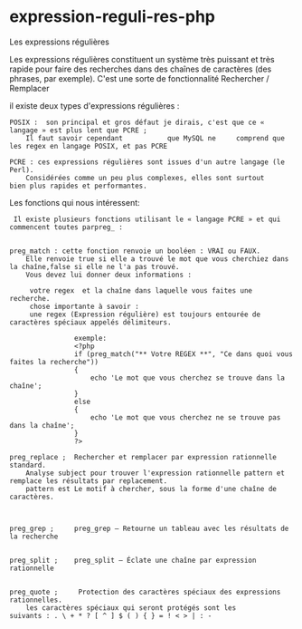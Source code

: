 # expression-reguli-res-php


Les expressions régulières

Les expressions régulières constituent un système très puissant et très rapide pour faire des recherches dans des chaînes de caractères (des phrases, par exemple). C'est une sorte de fonctionnalité Rechercher / Remplacer

il existe deux types d'expressions régulières :

    POSIX :  son principal et gros défaut je dirais, c'est que ce « langage » est plus lent que PCRE ; 
		Il faut savoir cependant           que MySQL ne 	comprend que les regex en langage POSIX, et pas PCRE

    PCRE : ces expressions régulières sont issues d'un autre langage (le Perl). 
		Considérées comme un peu plus complexes, elles sont surtout 		   bien plus rapides et performantes.


Les fonctions qui nous intéressent:

	 Il existe plusieurs fonctions utilisant le « langage PCRE » et qui commencent toutes parpreg_ :

    
    preg_match : cette fonction renvoie un booléen : VRAI ou FAUX. 
		Elle renvoie true si elle a trouvé le mot que vous cherchiez dans la chaîne,false si elle ne l'a pas trouvé.
		Vous devez lui donner deux informations : 	
		
		 votre regex  et la chaîne dans laquelle vous faites une recherche.
		 chose importante à savoir : 
		 une regex (Expression régulière) est toujours entourée de caractères spéciaux appelés délimiteurs.
		 
			    	exemple: 		
					<?php
					if (preg_match("** Votre REGEX **", "Ce dans quoi vous faites la recherche"))
					{
						echo 'Le mot que vous cherchez se trouve dans la chaîne';
					}
					else
					{
						echo 'Le mot que vous cherchez ne se trouve pas dans la chaîne';
					}
					?>

    preg_replace ;	Rechercher et remplacer par expression rationnelle standard. 
		Analyse subject pour trouver l'expression rationnelle pattern et remplace les résultats par replacement.
		pattern est Le motif à chercher, sous la forme d'une chaîne de caractères.



    preg_grep ; 	preg_grep — Retourne un tableau avec les résultats de la recherche


    preg_split ;	preg_split — Éclate une chaîne par expression rationnelle


    preg_quote ;	 Protection des caractères spéciaux des expressions rationnelles. 
		les caractères spéciaux qui seront protégés sont les 				 suivants : . \ + * ? [ ^ ] $ ( ) { } = ! < > | : -


 
  


